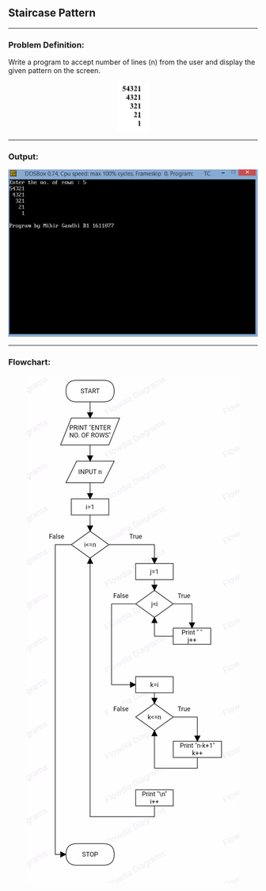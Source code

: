 ## Staircase Pattern

-----------------------------------------
### Problem Definition:
Write a program to accept number of lines (n) from the user and display the given pattern on the screen.
<p align="center">
    <img height=100px src="./staircase.png">
</p>

------------------------------------------
### Output:
<p align="center">
    <img src="./output.png">
</p>

------------------------------------------
### Flowchart:

<p align="center">
 <img src="./flowchart.jpg" alt="Flowchart">
</p>
